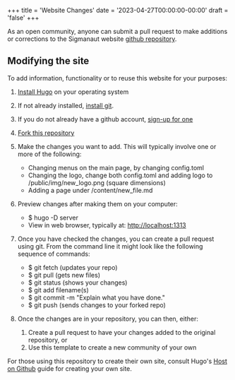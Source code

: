 +++
title = 'Website Changes'
date = '2023-04-27T00:00:00-00:00'
draft = 'false'
+++

As an open community, anyone can submit a pull request to make additions or corrections to the Sigmanaut website [github repository](https://github.com/cafebedouin/sigmanauts). 

## Modifying the site

To add information, functionality or to reuse this website for your purposes:

1. [Install Hugo](https://gohugo.io/installation/) on your operating system
2. If not already installed, [install git](https://git-scm.com/book/en/v2/Getting-Started-Installing-Git).
3. If you do not already have a github account, [sign-up for one](https://docs.github.com/en/get-started/signing-up-for-github/signing-up-for-a-new-github-account)
4. [Fork this repository](https://docs.github.com/en/get-started/quickstart/fork-a-repo) 
5. Make the changes you want to add. This will typically involve one or more of the following:

	* Changing menus on the main page, by changing config.toml
	* Changing the logo, change both config.toml and adding logo to /public/img/new_logo.png (square dimensions)
	* Adding a page under /content/new_file.md
	
6. Preview changes after making them on your computer:

	* $ hugo -D server
	* View in web browser, typically at: [http://localhost:1313](http://localhost:1313)
	
7. Once you have checked the changes, you can create a pull request using git. From the command line it might look like the following sequence of commands:

	* $ git fetch (updates your repo)
	* $ git pull (gets new files)
	* $ git status (shows your changes)
	* $ git add filename(s) 
	* $ git commit -m "Explain what you have done."
	* $ git push (sends changes to your forked repo)

	
8. Once the changes are in your repository, you can then, either: 

	1. Create a pull request to have your changes added to the original repository, or
	2. Use this template to create a new community of your own

For those using this repository to create their own site, consult Hugo's [Host on Github](https://docs.github.com/en/pages/quickstart) guide for creating your own site. 


